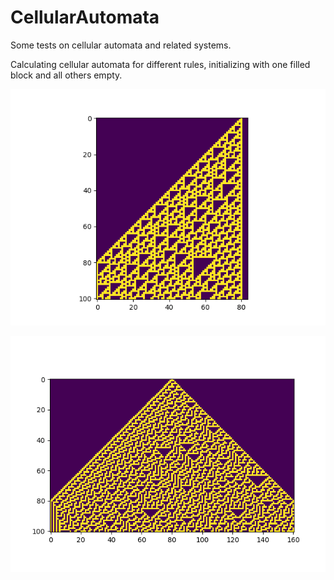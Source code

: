 # CellularAutomata
Some tests on cellular automata and related systems. 

Calculating cellular automata for different rules, initializing with one filled block and all others empty.


![Rule 110:](https://raw.githubusercontent.com/nkdnnlr/CellularAutomata/master/output/rule110.png)

![Rule 30:](https://raw.githubusercontent.com/nkdnnlr/CellularAutomata/master/output/rule30.png)
